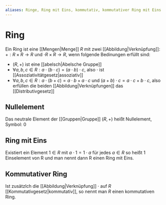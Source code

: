 ```yaml
---
aliases: Ringe, Ring mit Eins, kommutativ, kommutativer Ring mit Eins
---
```

# Ring
Ein Ring ist eine [[Mengen|Menge]] $R$ mit zwei [[Abbildung|Verknüpfung]]:  $+:R\times R\rightarrow R$ und $\cdot R\times R\rightarrow R$, wenn folgende Bedinungen erfüllt sind:
- $(R,+)$ ist eine [[abelsch|Abelsche Gruppe]]
- $\forall a,b,c\in R: a\cdot(b\cdot c)=(a\cdot b)\cdot c$, also $\cdot$ ist [[Assoziativitätgesetz|assoziativ]]
- $\forall a,b,c\in R: a\cdot (b+c)=a\cdot b+ a\cdot c$ und $(a+b)\cdot c= a\cdot c+ b\cdot c$, also erfüllen die beiden [[Abbildung|Verknüpfungen]] das [[Distributivgesetz]]
## Nullelement
Das neutrale Element der [[Gruppen|Gruppe]] $(R,+)$ heißt Nullelement, Symbol: $0$
## Ring mit Eins
Existiert ein Element $1\in R$ mit $a\cdot 1=1\cdot a$ für jedes $a\in R$ so heißt $1$ Einselement von R und man nennt dann R einen Ring mit Eins.
## Kommutativer Ring
Ist zusätzlch die [[Abbildung|Verknüpfung]] $\cdot$ auf $R$ [[Kommutativgesetz|kommutativ]], so nennt man $R$ einen kommutativen Ring.